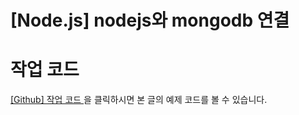 # [Node.js] nodejs와 mongodb 연결


# 작업 코드

<a href="https://github.com/KoEonYack/blog-nodejs/blob/mongodb/index.js"> [Github] 작업 코드 </a> 을 클릭하시면 본 글의 예제 코드를 볼 수 있습니다. 

<br />

# 

 